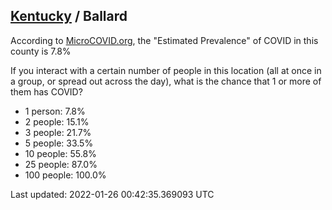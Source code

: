 
## [Kentucky](/united-states/kentucky) / Ballard

According to [MicroCOVID.org](http://microcovid.org),
the "Estimated Prevalence" of COVID in this county is 7.8%

If you interact with a certain number of people in this location
(all at once in a group, or spread out across the day), what is the chance that
1 or more of them has COVID?

- 1 person: 7.8%
- 2 people: 15.1%
- 3 people: 21.7%
- 5 people: 33.5%
- 10 people: 55.8%
- 25 people: 87.0%
- 100 people: 100.0%

Last updated: 2022-01-26 00:42:35.369093 UTC

